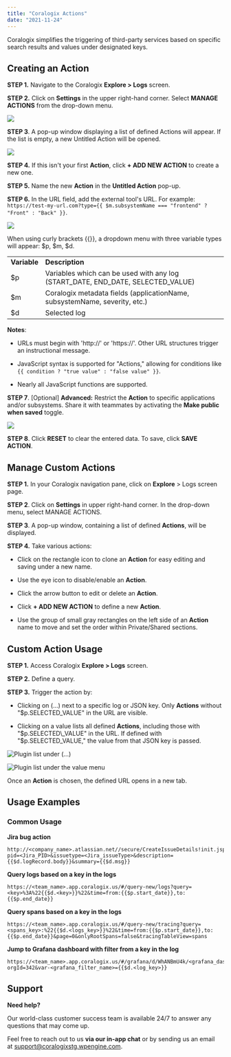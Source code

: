 ```yaml
---
title: "Coralogix Actions"
date: "2021-11-24"
---
```


Coralogix simplifies the triggering of third-party services based on specific search results and values under designated keys.

## Creating an Action

**STEP 1.** Navigate to the Coralogix **Explore > Logs** screen.

**STEP 2.** Click on **Settings** in the upper right-hand corner. Select **MANAGE ACTIONS** from the drop-down menu.

![](images/action_menu-504x1024.png)

**STEP 3**. A pop-up window displaying a list of defined Actions will appear. If the list is empty, a new Untitled Action will be opened.

![](images/Screen-Shot-2022-03-08-at-10.35.29.png)

**STEP 4.** If this isn't your first **Action**, click **\+ ADD NEW ACTION** to create a new one.

**STEP 5.** Name the new **Action** in the **Untitled Action** pop-up.

**STEP 6.** In the URL field, add the external tool's URL. For example: `https://test-my-url.com?type={{ $m.subsystemName === "frontend" ? "Front" : "Back" }}`.

![](images/Screen-Shot-2022-11-24-at-18.25.06.png)

When using curly brackets {{}}, a dropdown menu with three variable types will appear: $p, $m, $d.

<table><tbody><tr><td><strong>Variable</strong></td><td><strong>Description</strong></td></tr><tr><td>$p</td><td>Variables which can be used with any log (START_DATE, END_DATE, SELECTED_VALUE)</td></tr><tr><td>$m</td><td>Coralogix metadata fields (applicationName, subsystemName, severity, etc.)</td></tr><tr><td>$d</td><td>Selected log</td></tr></tbody></table>

**Notes**:

- URLs must begin with 'http://' or 'https://'. Other URL structures trigger an instructional message.

- JavaScript syntax is supported for "Actions," allowing for conditions like `{{ condition ? "true value" : "false value" }}`.

- Nearly all JavaScript functions are supported.

**STEP 7**. \[Optional\] **Advanced:** Restrict the **Action** to specific applications and/or subsystems. Share it with teammates by activating the **Make public when saved** toggle.

![](images/Screen-Shot-2022-11-24-at-18.26.24.png)

**STEP 8**. Click **RESET** to clear the entered data. To save, click **SAVE ACTION**.

## Manage Custom Actions

**STEP 1.** In your Coralogix navigation pane, click on **Explore** > Logs screen page.

**STEP 2**. Click on **Settings** in upper right-hand corner. In the drop-down menu, select MANAGE ACTIONS.

**STEP 3**. A pop-up window, containing a list of defined **Actions**, will be displayed.

**STEP 4.** Take various actions:

- Click on the rectangle icon to clone an **Action** for easy editing and saving under a new name.

- Use the eye icon to disable/enable an **Action**.

- Click the arrow button to edit or delete an **Action**.

- Click **\+ ADD NEW ACTION** to define a new **Action**.

- Use the group of small gray rectangles on the left side of an **Action** name to move and set the order within Private/Shared sections.

## Custom Action Usage

**STEP 1.** Access Coralogix **Explore > Logs** screen.

**STEP 2.** Define a query.

**STEP 3.** Trigger the action by:

- Clicking on (…) next to a specific log or JSON key. Only **Actions** without "$p.SELECTED\_VALUE" in the URL are visible.

- Clicking on a value lists all defined **Actions**, including those with "$p.SELECTED\_VALUE" in the URL. If defined with "$p.SELECTED\_VALUE," the value from that JSON key is passed.

![Plugin list under (...)](images/actions_3_dots_menu-1024x617.png)

![Plugin list under the value menu](images/actions_json_value_menu-1024x536.png)

Once an **Action** is chosen, the defined URL opens in a new tab.

## Usage Examples

### Common Usage

**Jira bug action**

```
http://<company_name>.atlassian.net//secure/CreateIssueDetails!init.jspa?pid=<Jira_PID>&issuetype=<Jira_issueType>&description={{$d.logRecord.body}}&summary={{$d.msg}}
```

**Query logs based on a key in the logs**

```
https://<team_name>.app.coralogix.us/#/query-new/logs?query=<key>%3A%22{{$d.<key>}}%22&time=from:{{$p.start_date}},to:{{$p.end_date}}
```

**Query spans based on a key in the logs**

```
https://<team_name>.app.coralogix.us/#/query-new/tracing?query=<spans_key>:%22{{$d.<logs_key>}}%22&time=from:{{$p.start_date}},to:{{$p.end_date}}&page=0&onlyRootSpans=false&tracingTableView=spans
```

**Jump to Grafana dashboard with filter from a key in the log**

```
https://<team_name>.app.coralogix.us/#/grafana/d/WhANBmU4k/<grafana_dashboard_name>?orgId=342&var-<grafana_filter_name>={{$d.<log_key>}}
```

## Support

**Need help?**

Our world-class customer success team is available 24/7 to answer any questions that may come up.

Feel free to reach out to us **via our in-app chat** or by sending us an email at [support@coralogixstg.wpengine.com](mailto:support@coralogixstg.wpengine.com).
